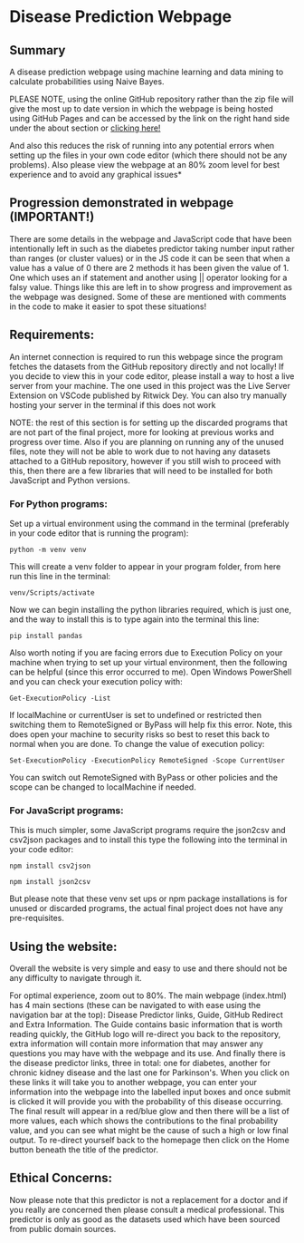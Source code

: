 # Disease Prediction Webpage

## Summary
A disease prediction webpage using machine learning and data mining to calculate probabilities using Naive Bayes.

PLEASE NOTE, using the online GitHub repository rather than the zip file will give the most up to date version in which the webpage is being hosted using GitHub Pages and can be accessed by the link on the right hand side under the about section or [clicking here!](https://biranavan-sritharan.github.io/)

And also this reduces the risk of running into any potential errors when setting up the files in your own code editor (which there should not be any problems). Also please view the webpage at an 80% zoom level for best experience and to avoid any graphical issues*

## Progression demonstrated in webpage (IMPORTANT!)
There are some details in the webpage and JavaScript code that have been intentionally left in such as the diabetes predictor taking number input rather than ranges (or cluster values) or in the JS code it can be seen that when a value has a value of 0 there are 2 methods it has been given the value of 1. One which uses an if statement and another using || operator looking for a falsy value. Things like this are left in to show progress and improvement as the webpage was designed. Some of these are mentioned with comments in the code to make it easier to spot these situations!

## Requirements:

An internet connection is required to run this webpage since the program fetches the datasets from the GitHub repository directly and not locally!
If you decide to view this in your code editor, please install a way to host a live server from your machine. 
The one used in this project was the Live Server Extension on VSCode published by Ritwick Dey.
You can also try manually hosting your server in the terminal if this does not work

NOTE: the rest of this section is for setting up the discarded programs that are not part of the final project, more for looking at previous works and progress over time.
Also if you are planning on running any of the unused files, note they will not be able to work due to not having any datasets attached to a GitHub repository, however if you still wish to proceed with this, then there are a few libraries that will need to be installed for both JavaScript and Python versions.

### For Python programs:

Set up a virtual environment using the command in the terminal (preferably in your code editor that is running the program):

```console
python -m venv venv
```

This will create a venv folder to appear in your program folder, from here run this line in the terminal:

```console
venv/Scripts/activate
```

Now we can begin installing the python libraries required, which is just one, and the way to install this is to type again into the terminal this line:

```console
pip install pandas
```
Also worth noting if you are facing errors due to Execution Policy on your machine when trying to set up your virtual environment, then the following can be helpful (since this error occurred to me).
Open Windows PowerShell and you can check your execution policy with:

```console
Get-ExecutionPolicy -List
```

If localMachine or currentUser is set to undefined or restricted then switching them to RemoteSigned or ByPass will help fix this error. Note, this does open your machine to security risks so best to reset this back to normal when you are done. To change the value of execution policy:

```console
Set-ExecutionPolicy -ExecutionPolicy RemoteSigned -Scope CurrentUser
```
You can switch out RemoteSigned with ByPass or other policies and the scope can be changed to localMachine if needed.

### For JavaScript programs:
This is much simpler, some JavaScript programs require the json2csv and csv2json packages and to install this type the following into the terminal in your code editor:

```console
npm install csv2json
```
```console
npm install json2csv
```

But please note that these venv set ups or npm package installations is for unused or discarded programs, the actual final project does not have any pre-requisites.

## Using the website:
Overall the website is very simple and easy to use and there should not be any difficulty to navigate through it.

For optimal experience, zoom out to 80%. The main webpage (index.html) has 4 main sections (these can be navigated to with ease using the navigation bar at the top): Disease Predictor links, Guide, GitHub Redirect and Extra Information. The Guide contains basic information that is worth reading quickly, the GitHub logo will re-direct you back to the repository, extra information will contain more information that may answer any questions you may have with the webpage and its use. And finally there is the disease predictor links, three in total: one for diabetes, another for chronic kidney disease and the last one for Parkinson's. When you click on these links it will take you to another webpage, you can enter your information into the webpage into the labelled input boxes and once submit is clicked it will provide you with the probability of this disease occurring. The final result will appear in a red/blue glow and then there will be a list of more values, each which shows the contributions to the final probability value, and you can see what might be the cause of such a high or low final output. To re-direct yourself back to the homepage then click on the Home button beneath the title of the predictor.

## Ethical Concerns:
Now please note that this predictor is not a replacement for a doctor and if you really are concerned then please consult a medical professional. This predictor is only as good as the datasets used which have been sourced from public domain sources. 
